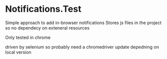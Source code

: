 # Notifications.Test

Simple approach to add in-browser notifications
Stores js files in the project so no dependecy on exteneral resources

Only tested in chrome

driven by selenium so probably need a chromedriver update depedning on local version 
